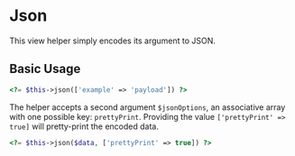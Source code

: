 # Json

This view helper simply encodes its argument to JSON.

## Basic Usage

```php
<?= $this->json(['example' => 'payload']) ?>
```

The helper accepts a second argument `$jsonOptions`, an associative array with one possible key: `prettyPrint`.
Providing the value `['prettyPrint' => true]` will pretty-print the encoded data.

```php
<?= $this->json($data, ['prettyPrint' => true]) ?>
```
